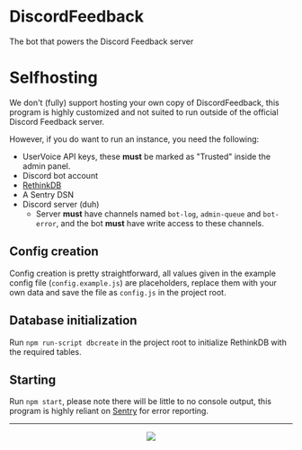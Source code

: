 # DiscordFeedback
The bot that powers the Discord Feedback server

# Selfhosting
We don't (fully) support hosting your own copy of DiscordFeedback, this program is highly customized and not suited to run outside of the official Discord Feedback server.

However, if you do want to run an instance, you need the following:

- UserVoice API keys, these **must** be marked as "Trusted" inside the admin panel.
- Discord bot account
- [RethinkDB](https://www.rethinkdb.com)
- A Sentry DSN
- Discord server (duh)
  - Server **must** have channels named `bot-log`, `admin-queue` and `bot-error`, and the bot **must** have write access to these channels.
  
## Config creation
Config creation is pretty straightforward, all values given in the example config file (`config.example.js`) are placeholders, replace them with your own data and save the file as `config.js` in the project root.

## Database initialization
Run `npm run-script dbcreate` in the project root to initialize RethinkDB with the required tables.

## Starting
Run `npm start`, please note there will be little to no console output, this program is highly reliant on [Sentry](https://sentry.io) for error reporting.

---

<p align="center">
  <a href="https://discord.gg/discord-feedback"><img src="https://discordapp.com/api/v7/guilds/268811439588900865/widget.png?style=banner3"></a>
</p>
